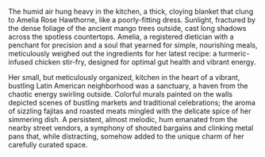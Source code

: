The humid air hung heavy in the kitchen, a thick, cloying blanket that clung to Amelia Rose Hawthorne, like a poorly-fitting dress.  Sunlight, fractured by the dense foliage of the ancient mango trees outside, cast long shadows across the spotless countertops.  Amelia, a registered dietician with a penchant for precision and a soul that yearned for simple, nourishing meals, meticulously weighed out the ingredients for her latest recipe: a turmeric-infused chicken stir-fry, designed for optimal gut health and vibrant energy.  

Her small, but meticulously organized, kitchen in the heart of a vibrant, bustling Latin American neighborhood was a sanctuary, a haven from the chaotic energy swirling outside.  Colorful murals painted on the walls depicted scenes of bustling markets and traditional celebrations; the aroma of sizzling fajitas and roasted meats mingled with the delicate spice of her simmering dish.  A persistent, almost melodic, hum emanated from the nearby street vendors, a symphony of shouted bargains and clinking metal pans that, while distracting, somehow added to the unique charm of her carefully curated space.
